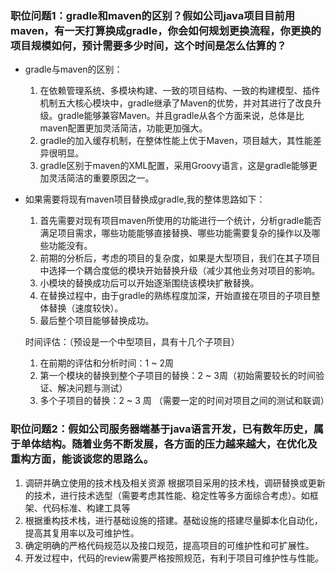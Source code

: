 ### 职位问题1：gradle和maven的区别？假如公司java项目目前用maven，有一天打算换成gradle，你会如何规划更换流程，你更换的项目规模如何，预计需要多少时间，这个时间是怎么估算的？
* gradle与maven的区别：
  1. 在依赖管理系统、多模块构建、一致的项目结构、一致的构建模型、插件机制五大核心模块中，gradle继承了Maven的优势，并对其进行了改良升级。gradle能够兼容Maven。并且gradle从各个方面来说，总体是比maven配置更加灵活简洁，功能更加强大。
  2. gradle的加入缓存机制，在整体性能上优于Maven，项目越大，其性能差异很明显。
  3. gradle区别于maven的XML配置，采用Groovy语言，这是gradle能够更加灵活简洁的重要原因之一。
   
* 如果需要将现有maven项目替换成gradle,我的整体思路如下：
  1. 首先需要对现有项目maven所使用的功能进行一个统计，分析gradle能否满足项目需求，哪些功能能够直接替换、哪些功能需要复杂的操作以及哪些功能没有。
  2. 前期的分析后，考虑的项目的复杂度，如果是大型项目，我们在其子项目中选择一个耦合度低的模块开始替换升级（减少其他业务对项目的影响。
  3. 小模块的替换成功后可以开始逐渐围绕该模块扩散替换。
  4. 在替换过程中，由于gradle的熟练程度加深，开始直接在项目的子项目整体替换（速度较快）。
  5. 最后整个项目能够替换成功。

  时间评估：（预设是一个中型项目，具有十几个子项目）
    1. 在前期的评估和分析时间：1 ~ 2周
    2. 第一个模块的替换到整个子项目的替换：2 ~ 3周（初始需要较长的时间验证、解决问题与测试）
    3. 多个子项目的替换：2 ~ 3 周 （需要一定的时间对项目之间的测试和联调）
   
### 职位问题2：假如公司服务器端基于java语言开发，已有数年历史，属于单体结构。随着业务不断发展，各方面的压力越来越大，在优化及重构方面，能谈谈您的思路么。
1. 调研并确立使用的技术栈及相关资源
   根据项目采用的技术栈，调研替换或更新的技术，进行技术选型（需要考虑其性能、稳定性等多方面综合考虑）。如框架、代码标准、构建工具等
2. 根据重构技术栈，进行基础设施的搭建。基础设施的搭建尽量脚本化自动化，提高其复用率以及可维护性。
3. 确定明确的严格代码规范以及接口规范，提高项目的可维护性和可扩展性。
4. 开发过程中，代码的review需要严格按照规范，有利于项目可维护性与性能。
